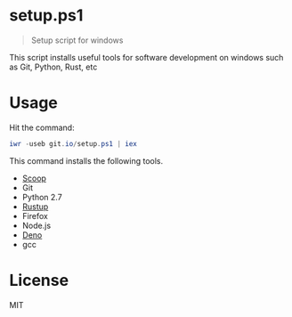 # setup.ps1

> Setup script for windows

This script installs useful tools for software development on windows such as Git, Python, Rust, etc

# Usage

Hit the command:

```ps1
iwr -useb git.io/setup.ps1 | iex
```

This command installs the following tools.

- [Scoop](https://scoop.sh/)
- Git
- Python 2.7
- [Rustup](https://rustup.rs/)
- Firefox
- Node.js
- [Deno](https://deno.land)
- gcc

# License

MIT
